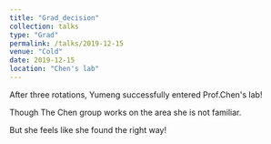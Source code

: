 ```yaml
---
title: "Grad_decision"
collection: talks
type: "Grad"
permalink: /talks/2019-12-15
venue: "Cold"
date: 2019-12-15
location: "Chen's lab"
---
```


After three rotations, Yumeng successfully entered Prof.Chen's lab! 

Though The Chen group works on the area she is not familiar.

But she feels like she found the right way!

